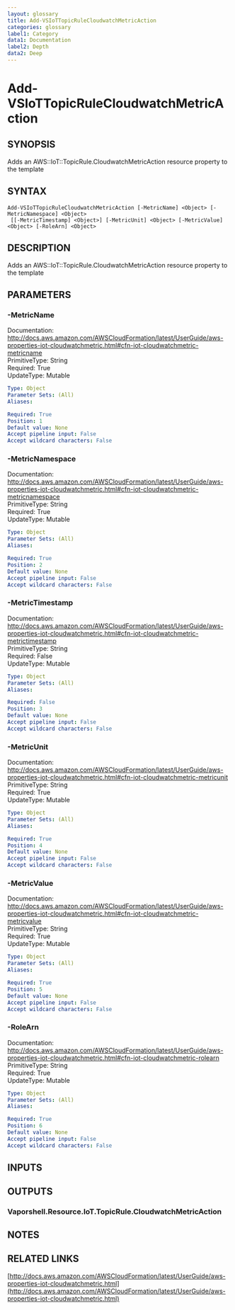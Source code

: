 ```yaml
---
layout: glossary
title: Add-VSIoTTopicRuleCloudwatchMetricAction
categories: glossary
label1: Category
data1: Documentation
label2: Depth
data2: Deep
---
```


# Add-VSIoTTopicRuleCloudwatchMetricAction

## SYNOPSIS
Adds an AWS::IoT::TopicRule.CloudwatchMetricAction resource property to the template

## SYNTAX

```
Add-VSIoTTopicRuleCloudwatchMetricAction [-MetricName] <Object> [-MetricNamespace] <Object>
 [[-MetricTimestamp] <Object>] [-MetricUnit] <Object> [-MetricValue] <Object> [-RoleArn] <Object>
```

## DESCRIPTION
Adds an AWS::IoT::TopicRule.CloudwatchMetricAction resource property to the template

## PARAMETERS

### -MetricName
Documentation: http://docs.aws.amazon.com/AWSCloudFormation/latest/UserGuide/aws-properties-iot-cloudwatchmetric.html#cfn-iot-cloudwatchmetric-metricname    
PrimitiveType: String    
Required: True    
UpdateType: Mutable

```yaml
Type: Object
Parameter Sets: (All)
Aliases: 

Required: True
Position: 1
Default value: None
Accept pipeline input: False
Accept wildcard characters: False
```

### -MetricNamespace
Documentation: http://docs.aws.amazon.com/AWSCloudFormation/latest/UserGuide/aws-properties-iot-cloudwatchmetric.html#cfn-iot-cloudwatchmetric-metricnamespace    
PrimitiveType: String    
Required: True    
UpdateType: Mutable

```yaml
Type: Object
Parameter Sets: (All)
Aliases: 

Required: True
Position: 2
Default value: None
Accept pipeline input: False
Accept wildcard characters: False
```

### -MetricTimestamp
Documentation: http://docs.aws.amazon.com/AWSCloudFormation/latest/UserGuide/aws-properties-iot-cloudwatchmetric.html#cfn-iot-cloudwatchmetric-metrictimestamp    
PrimitiveType: String    
Required: False    
UpdateType: Mutable

```yaml
Type: Object
Parameter Sets: (All)
Aliases: 

Required: False
Position: 3
Default value: None
Accept pipeline input: False
Accept wildcard characters: False
```

### -MetricUnit
Documentation: http://docs.aws.amazon.com/AWSCloudFormation/latest/UserGuide/aws-properties-iot-cloudwatchmetric.html#cfn-iot-cloudwatchmetric-metricunit    
PrimitiveType: String    
Required: True    
UpdateType: Mutable

```yaml
Type: Object
Parameter Sets: (All)
Aliases: 

Required: True
Position: 4
Default value: None
Accept pipeline input: False
Accept wildcard characters: False
```

### -MetricValue
Documentation: http://docs.aws.amazon.com/AWSCloudFormation/latest/UserGuide/aws-properties-iot-cloudwatchmetric.html#cfn-iot-cloudwatchmetric-metricvalue    
PrimitiveType: String    
Required: True    
UpdateType: Mutable

```yaml
Type: Object
Parameter Sets: (All)
Aliases: 

Required: True
Position: 5
Default value: None
Accept pipeline input: False
Accept wildcard characters: False
```

### -RoleArn
Documentation: http://docs.aws.amazon.com/AWSCloudFormation/latest/UserGuide/aws-properties-iot-cloudwatchmetric.html#cfn-iot-cloudwatchmetric-rolearn    
PrimitiveType: String    
Required: True    
UpdateType: Mutable

```yaml
Type: Object
Parameter Sets: (All)
Aliases: 

Required: True
Position: 6
Default value: None
Accept pipeline input: False
Accept wildcard characters: False
```

## INPUTS

## OUTPUTS

### Vaporshell.Resource.IoT.TopicRule.CloudwatchMetricAction

## NOTES

## RELATED LINKS

[http://docs.aws.amazon.com/AWSCloudFormation/latest/UserGuide/aws-properties-iot-cloudwatchmetric.html](http://docs.aws.amazon.com/AWSCloudFormation/latest/UserGuide/aws-properties-iot-cloudwatchmetric.html)

